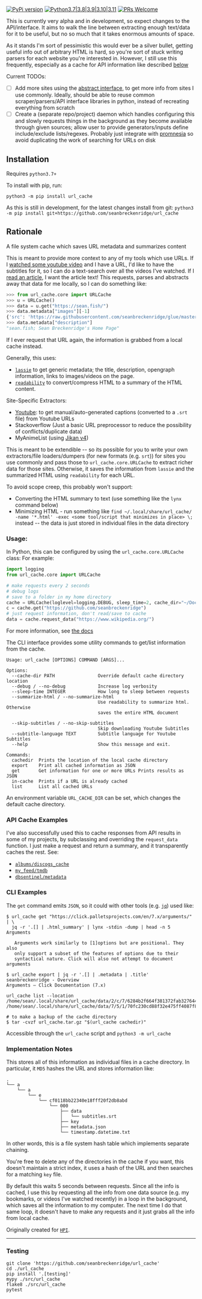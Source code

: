 [![PyPi version](https://img.shields.io/pypi/v/url_cache.svg)](https://pypi.python.org/pypi/url_cache) [![Python3.7|3.8|3.9|3.10|3.11](https://img.shields.io/pypi/pyversions/url_cache.svg)](https://pypi.python.org/pypi/url_cache) [![PRs Welcome](https://img.shields.io/badge/PRs-welcome-brightgreen.svg?style=flat-square)](http://makeapullrequest.com)

This is currently very alpha and in development, so expect changes to the API/interface. It aims to walk the line between extracting enough text/data for it to be useful, but no so much that it takes enormous amounts of space.

As it stands I'm sort of pessimistic this would ever be a silver bullet, getting useful info out of arbitrary HTML is hard, so you're sort of stuck writing parsers for each website you're interested in. However, I still use this frequently, especially as a cache for API information like described [below](#api-cache-examples)

Current TODOs:

- [ ] Add more sites using the [abstract interface](https://github.com/seanbreckenridge/url_cache/blob/master/src/url_cache/sites/abstract.py), to get more info from sites I use commonly. Ideally, should be able to reuse common scraper/parsers/API interface libraries in python, instead of recreating everything from scratch
- [ ] Create a (separate repo/project) daemon which handles configuring this and slowly requests things in the background as they become available through given sources; allow user to provide generators/inputs define include/exclude lists/regexes. Probably just integrate with [promnesia](https://github.com/karlicoss/promnesia) so avoid duplicating the work of searching for URLs on disk

## Installation

Requires `python3.7+`

To install with pip, run:

    python3 -m pip install url_cache

As this is still in development, for the latest changes install from git: `python3 -m pip install git+https://github.com/seanbreckenridge/url_cache`

## Rationale

A file system cache which saves URL metadata and summarizes content

This is meant to provide more context to any of my tools which use URLs. If I [watched some youtube video](https://github.com/seanbreckenridge/mpv-history-daemon) and I have a URL, I'd like to have the subtitles for it, so I can do a text-search over all the videos I've watched. If I [read an article](https://github.com/seanbreckenridge/browserexport), I want the article text! This requests, parses and abstracts away that data for me locally, so I can do something like:

```python
>>> from url_cache.core import URLCache
>>> u = URLCache()
>>> data = u.get("https://sean.fish/")
>>> data.metadata["images"][-1]
{'src': 'https://raw.githubusercontent.com/seanbreckenridge/glue/master/assets/screenshot.png', 'alt': 'screenshot', 'type': 'body_image', 'width': 600}
>>> data.metadata["description"]
"sean.fish; Sean Breckenridge's Home Page"
```

If I ever request that URL again, the information is grabbed from a local cache instead.

Generally, this uses:

- [`lassie`](https://github.com/michaelhelmick/lassie) to get generic metadata; the title, description, opengraph information, links to images/videos on the page.
- [`readability`](https://github.com/buriy/python-readability) to convert/compress HTML to a summary of the HTML content.

Site-Specific Extractors:

- [Youtube](./docs/url_cache/sites/youtube/subtitles_downloader.md): to get manual/auto-generated captions (converted to a `.srt` file) from Youtube URLs
- Stackoverflow (Just a basic URL preprocessor to reduce the possibility of conflicts/duplicate data)
- MyAnimeList (using [Jikan v4](https://docs.api.jikan.moe/))

This is meant to be extendible -- so its possible for you to write your own extractors/file loaders/dumpers (for new formats (e.g. `srt`)) for sites you use commonly and pass those to `url_cache.core.URLCache` to extract richer data for those sites. Otherwise, it saves the information from `lassie` and the summarized HTML using `readability` for each URL.

To avoid scope creep, this probably won't support:

- Converting the HTML summary to text (use something like the `lynx` command below)
- Minimizing HTML - run something like `find ~/.local/share/url_cache/ -name '*.html' -exec <some tool/script that minimizes in place> \;` instead -- the data is just stored in individual files in the data directory

### Usage:

In Python, this can be configured by using the `url_cache.core.URLCache` class: For example:

```python
import logging
from url_cache.core import URLCache

# make requests every 2 seconds
# debug logs
# save to a folder in my home directory
cache = URLCache(loglevel=logging.DEBUG, sleep_time=2, cache_dir="~/Documents/urldata")
c = cache.get("https://github.com/seanbreckenridge")
# just request information, don't read/save to cache
data = cache.request_data("https://www.wikipedia.org/")
```

For more information, see [the docs](./docs/url_cache/core.md)

The CLI interface provides some utility commands to get/list information from the cache.

```
Usage: url_cache [OPTIONS] COMMAND [ARGS]...

Options:
  --cache-dir PATH                Override default cache directory location
  --debug / --no-debug            Increase log verbosity
  --sleep-time INTEGER            How long to sleep between requests
  --summarize-html / --no-summarize-html
                                  Use readability to summarize html. Otherwise
                                  saves the entire HTML document

  --skip-subtitles / --no-skip-subtitles
                                  Skip downloading Youtube Subtitles
  --subtitle-language TEXT        Subtitle language for Youtube Subtitles
  --help                          Show this message and exit.

Commands:
  cachedir  Prints the location of the local cache directory
  export    Print all cached information as JSON
  get       Get information for one or more URLs Prints results as JSON
  in-cache  Prints if a URL is already cached
  list      List all cached URLs
```

An environment variable `URL_CACHE_DIR` can be set, which changes the default cache directory.

### API Cache Examples

I've also successfully used this to cache responses from API results in some of my projects, by subclassing and overriding the `request_data` function. I just make a request and return a summary, and it transparently caches the rest. See:

- [`albums/discogs_cache`](https://github.com/seanbreckenridge/albums/blob/9d296c4abb8e9e16c8dd410aeae8e5bb760008de/nextalbums/discogs_cache.py)
- [`my_feed/tmdb`](https://github.com/seanbreckenridge/my_feed/blob/master/src/my_feed/sources/trakt/tmdb.py)
- [`dbsentinel/metadata`](https://github.com/seanbreckenridge/dbsentinel/blob/accfc70485644d8966a582204c6c47839d2d874e/mal_id/metadata_cache.py)

### CLI Examples

The `get` command emits `JSON`, so it could with other tools (e.g. [`jq`](https://stedolan.github.io/jq/)) used like:

```shell
$ url_cache get "https://click.palletsprojects.com/en/7.x/arguments/" | \
  jq -r '.[] | .html_summary' | lynx -stdin -dump | head -n 5
Arguments

   Arguments work similarly to [1]options but are positional. They also
   only support a subset of the features of options due to their
   syntactical nature. Click will also not attempt to document arguments
```

```shell
$ url_cache export | jq -r '.[] | .metadata | .title'
seanbreckenridge - Overview
Arguments — Click Documentation (7.x)
```

```shell
url_cache list --location
/home/sean/.local/share/url_cache/data/2/c/7/6284b2f664f381372fab3276449b2/000
/home/sean/.local/share/url_cache/data/7/5/1/70fc230cd88f32e475ff4087f81d9/000
```

```shell
# to make a backup of the cache directory
$ tar -cvzf url_cache.tar.gz "$(url_cache cachedir)"
```

Accessible through the `url_cache` script and `python3 -m url_cache`

### Implementation Notes

This stores all of this information as individual files in a cache directory. In particular, it `MD5` hashes the URL and stores information like:

```
.
└── a
    └── a
        └── e
            └── cf0118bb22340e18fff20f2db8abd
                └── 000
                    ├── data
                    │   └── subtitles.srt
                    ├── key
                    ├── metadata.json
                    └── timestamp.datetime.txt
```

In other words, this is a file system hash table which implements separate chaining.

You're free to delete any of the directories in the cache if you want, this doesn't maintain a strict index, it uses a hash of the URL and then searches for a matching `key` file.

By default this waits 5 seconds between requests. Since all the info is cached, I use this by requesting all the info from one data source (e.g. my bookmarks, or videos I've watched recently) in a loop in the background, which saves all the information to my computer. The next time I do that same loop, it doesn't have to make any requests and it just grabs all the info from local cache.

Originally created for [`HPI`](https://github.com/seanbreckenridge/HPI).

---

### Testing

```
git clone 'https://github.com/seanbreckenridge/url_cache'
cd ./url_cache
pip install '.[testing]'
mypy ./src/url_cache
flake8 ./src/url_cache
pytest
```

